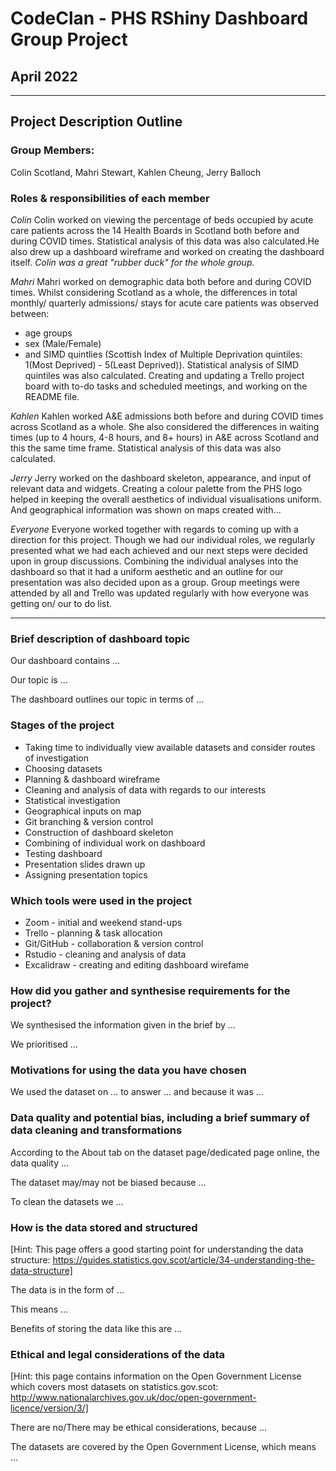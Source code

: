 # CodeClan - PHS RShiny Dashboard Group Project
## April 2022

___

## Project Description Outline

### Group Members:
Colin Scotland, Mahri Stewart, Kahlen Cheung, Jerry Balloch


### Roles & responsibilities of each member

*Colin*
Colin worked on viewing the percentage of beds occupied by acute care patients
across the 14 Health Boards in Scotland both before and during COVID times. 
Statistical analysis of this data was also calculated.He also drew up a 
dashboard wireframe and worked on creating the dashboard itself. 
*Colin was a great "rubber duck" for the whole group.*
<br>

*Mahri*
Mahri worked on demographic data both before and during COVID times. Whilst 
considering Scotland as a whole, the differences in total monthly/ quarterly 
admissions/ stays for acute care patients was observed between:
* age groups
* sex (Male/Female)
* and SIMD quintlies (Scottish Index of Multiple Deprivation quintiles: 
1(Most Deprived) - 5(Least Deprived)). 
Statistical analysis of SIMD quintiles was also calculated. 
Creating and updating a Trello project board with to-do tasks and scheduled 
meetings, and working on the README file. 


*Kahlen*
Kahlen worked A&E admissions both before and during COVID times across Scotland
as a whole. She also considered the differences in waiting times (up to 4 hours, 
4-8 hours, and 8+ hours) in A&E across Scotland and this the same time frame.
Statistical analysis of this data was also calculated.


*Jerry*
Jerry worked on the dashboard skeleton, appearance, and input of relevant data
and widgets. Creating a colour palette from the PHS logo helped in keeping the
overall aesthetics of individual visualisations uniform. And geographical 
information was shown on maps created with... 


*Everyone*
Everyone worked together with regards to coming up with a direction for this 
project. Though we had our individual roles, we regularly presented what we had 
each achieved and our next steps were decided upon in group discussions. 
Combining the individual analyses into the dashboard so that it had a uniform 
aesthetic and an outline for our presentation was also decided upon as a group.
Group meetings were attended by all and Trello was updated regularly with how
everyone was getting on/ our to do list.

___ 

### Brief description of dashboard topic

Our dashboard contains …

Our topic is …

The dashboard outlines our topic in terms of …

### Stages of the project

* Taking time to individually view available datasets and consider routes of 
investigation
* Choosing datasets
* Planning & dashboard wireframe 
* Cleaning and analysis of data with regards to our interests
* Statistical investigation
* Geographical inputs on map
* Git branching & version control
* Construction of dashboard skeleton
* Combining of individual work on dashboard
* Testing dashboard
* Presentation slides drawn up
* Assigning presentation topics

### Which tools were used in the project

* Zoom - initial and weekend stand-ups
* Trello - planning & task allocation
* Git/GitHub - collaboration & version control
* Rstudio - cleaning and analysis of data
* Excalidraw - creating and editing dashboard wirefame

### How did you gather and synthesise requirements for the project?

We synthesised the information given in the brief by …

We prioritised …

### Motivations for using the data you have chosen

We used the dataset on … to answer … and because it was …

### Data quality and potential bias, including a brief summary of data cleaning and transformations

According to the About tab on the dataset page/dedicated page online, the data 
quality …

The dataset may/may not be biased because …

To clean the datasets we …

### How is the data stored and structured

[Hint: This page offers a good starting point for understanding the data structure: https://guides.statistics.gov.scot/article/34-understanding-the-data-structure]

The data is in the form of …

This means …

Benefits of storing the data like this are …

### Ethical and legal considerations of the data

[Hint: this page contains information on the Open Government License which 
covers most datasets on statistics.gov.scot: http://www.nationalarchives.gov.uk/doc/open-government-licence/version/3/]

There are no/There may be ethical considerations, because …

The datasets are covered by the Open Government License, which means …